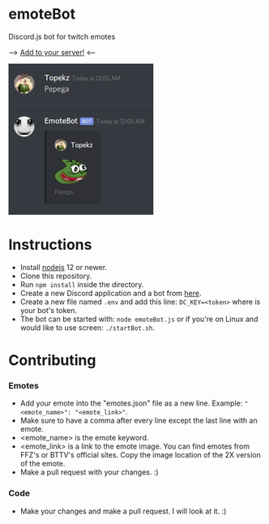 # emoteBot
Discord.js bot for twitch emotes

--> [Add to your server!](https://discordapp.com/oauth2/authorize?client_id=628258149291261962&scope=bot) <--

![Screenshot](example.png)

# Instructions
- Install [nodejs](https://nodejs.org) 12 or newer.
- Clone this repository.
- Run ``npm install`` inside the directory.
- Create a new Discord application and a bot from [here](https://discordapp.com/developers/applications).
- Create a new file named ``.env`` and add this line: ``DC_KEY=<token>`` where <token> is your bot's token.
- The bot can be started with: ``node emoteBot.js`` or if you're on Linux and would like to use screen: ``./startBot.sh``.

# Contributing
### Emotes
- Add your emote into the "emotes.json" file as a new line. Example: ``"<emote_name>": "<emote_link>"``.
- Make sure to have a comma after every line except the last line with an emote.
- <emote_name> is the emote keyword.
- <emote_link> is a link to the emote image. You can find emotes from FFZ's or BTTV's official sites. Copy the image location of the 2X version of the emote.
- Make a pull request with your changes. :)
### Code
- Make your changes and make a pull request. I will look at it. :)
